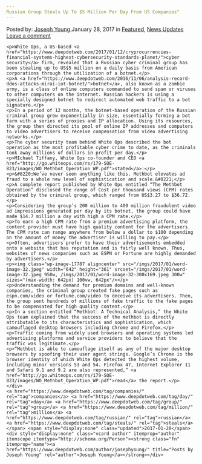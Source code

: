 ```yaml
---
Russian Group Steals Up To $5 Million Per Day From US Companies"
---
```

<article class="post-listing post-17783 post type-post status-publish format-standard has-post-thumbnail hentry  tag-companies tag-day tag-group tag-million tag-russian tag-steals">
    <div class="post-inner">
        <span>Posted by: <a href="https://www.deepdotweb.com/author/josephyoung/" title="">Joseph Young </a></span>
    <span>January 28, 2017</span>
    <span>in <a href="https://www.deepdotweb.com/category/deepdot-news/" rel="category tag">Featured</a>, <a href="https://www.deepdotweb.com/category/news-updates/" rel="category tag">News Updates</a></span>
    <span><a href="https://www.deepdotweb.com/2017/01/28/russian-group-steals-5-million-per-day-us-companies/#respond">Leave a comment</a></span>
    </p>
    <div class="clear"></div>
    
    <p>White Ops, a US-based <a href="https://www.deepdotweb.com/2017/01/12/cryprocurrencies-financial-systems-highest-cybersecurity-standards-planet/">cyber security</a> firm, revealed that a Russian cyber criminal group has been stealing up to US$5 million on a daily basis from American corporations through the utilization of a botnet.</p>
    <p>A <a href="https://www.deepdotweb.com/2016/11/06/analysis-record-ddos-attacks-mirai-iot-botnet/">botnet</a>, also known as a zombie army, is a class of online computers commanded to send spam or viruses to other computers on the internet. Russian hackers is using a specially designed botnet to redirect automated web traffic to a bot signature.</p>
    <p>In a period of 12 months, the botnet-based operation of the Russian criminal group grew exponentially in size, essentially forming a bot farm with a series of proxies and IP allocation. Using its resources, the group then directed its pool of online IP addresses and computers to video advertisers to receive compensation from video advertising networks.</p>
    <p>The cyber security team behind White Ops described the bot operation as the most profitable cyber crime to date, as the criminals took away millions of dollars in profit per day.</p>
    <p>MIchael Tiffany, White Ops co-founder and CEO <a href="http://go.whiteops.com/rs/179-SQE-823/images/WO_Methbot_Operation_WP.pdf">stated</a>:</p>
    <p>&#8220;We’ve never seen anything like this. Methbot elevates ad fraud to a whole new level of sophistication and scale.&#8221;</p>
    <p>A complete report published by White Ops entitled “The Methbot Operation” disclosed the range of Cost per thousand views (CPM) rates obtained by the criminal group, which ranged from US$3.27 to $36.72.</p>
    <p>Considering the group’s 200 million to 400 million fraudulent video ad impressions generated per day by its botnet, the group could have made $14.7 million a day with high a CPM rate.</p>
    <p>To earn a high CPM rate from a premium advertising platform, the content provider must have high quality content for the advertisers. The CPM rate can range anywhere from below a dollar to $100 depending on the amount of money the advertiser is willing to pay.</p>
    <p>Often, advertisers prefer to have their advertisements embedded onto a website that has reputation and is fairly well known. Thus, websites of news companies such as ESPN or Fortune are highly demanded by advertisers.</p>
    <p><img class="wp-image-17787 aligncenter" src="/imgs/2017/01/word-image-32.jpeg" width="642" height="361" srcset="/imgs/2017/01/word-image-32.jpeg 950w, /imgs/2017/01/word-image-32-300x169.jpeg 300w" sizes="(max-width: 642px) 100vw, 642px"/></p>
    <p>Understanding the demand for premium domains and well-known companies, the criminal group created fake pages such as espn.com/video or fortune.com/video to deceive its advertisers. Then, the group sent hundreds of millions of fake traffic to the fake pages to be compensated for high quality content.</p>
    <p>In a section entitled “Methbot: A Technical Analysis,” the White Ops team explained that the success of the methbot is directly attributable to its characteristics and sophistication, which camouflaged desktop browsers including Chrome and Firefox.</p>
    <p>Traffic coming from widely used browsers and operating systems led advertising platforms and service providers to believe that the traffic was legitimate.</p>
    <p>“Methbot is able to camouflage itself as any of the major desktop browsers by spoofing their user agent strings. Google’s Chrome is the browser identity of which White Ops detected the highest volume, including minor versions 53 and 54. Firefox 47, Internet Explorer 11 and Safari 9.1 and 9.2 are also represented,” <a href="http://go.whiteops.com/rs/179-SQE-823/images/WO_Methbot_Operation_WP.pdf">read</a> the report.</p>
    </div>
    <a href="https://www.deepdotweb.com/tag/companies/" rel="tag">companies</a> <a href="https://www.deepdotweb.com/tag/day/" rel="tag">day</a> <a href="https://www.deepdotweb.com/tag/group/" rel="tag">group</a> <a href="https://www.deepdotweb.com/tag/million/" rel="tag">million</a> <a href="https://www.deepdotweb.com/tag/russian/" rel="tag">russian</a> <a href="https://www.deepdotweb.com/tag/steals/" rel="tag">steals</a></span> <span style="display:none" class="updated">2017-01-28</span>
    <div style="display:none" class="vcard author" itemprop="author" itemscope itemtype="http://schema.org/Person"><strong class="fn" itemprop="name"><a href="https://www.deepdotweb.com/author/josephyoung/" title="Posts by Joseph Young" rel="author">Joseph Young</a></strong></div>
    
